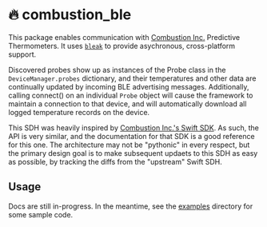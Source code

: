 # 🔥 **combustion_ble**

This package enables communication with [Combustion Inc.](https://combustion.inc) Predictive Thermometers. It uses [`bleak`](https://bleak.readthedocs.io/en/latest/) to provide asychronous, cross-platform support.

Discovered probes show up as instances of the Probe class in the `DeviceManager.probes` dictionary, and their temperatures and other data are continually updated by incoming BLE advertising messages. Additionally, calling connect() on an individual `Probe` object will cause the framework to maintain a connection to that device, and will automatically download all logged temperature records on the device.

This SDH was heavily inspired by [Combustion Inc.'s Swift SDK](https://github.com/combustion-inc/combustion-ios-ble). As such, the API is very similar, and the documentation for that SDK is a good reference for this one. The architecture may not be "pythonic" in every respect, but the primary design goal is to make subsequent updaets to this SDH as easy as possible, by tracking the diffs from the "upstream" Swift SDH.

## Usage

Docs are still in-progress. In the meantime, see the [examples](https://github.com/legrego/combustion_ble/tree/main/examples) directory for some sample code.